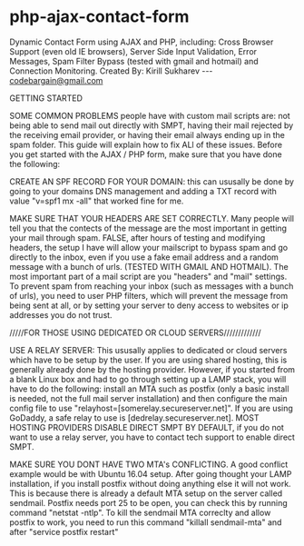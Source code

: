 # php-ajax-contact-form
Dynamic Contact Form using AJAX and PHP, including: Cross Browser Support (even old IE browsers), Server Side Input Validation, Error Messages, Spam Filter Bypass (tested with gmail and hotmail) and Connection Monitoring.
Created By: Kirill Sukharev --- codebargain@gmail.com

GETTING STARTED

SOME COMMON PROBLEMS people have with custom mail scripts are: not being able to send mail out directly with SMPT, having their mail rejected by the receiving email provider, or having their email always ending up in the spam folder. This guide will explain how to fix ALl of these issues. Before you get started with the AJAX / PHP form, make sure that you have done the following:

CREATE AN SPF RECORD FOR YOUR DOMAIN: this can ususally be done by going to your domains DNS management and adding a TXT record with value "v=spf1 mx -all" that worked fine for me.

MAKE SURE THAT YOUR HEADERS ARE SET CORRECTLY. Many people will tell you that the contects of the message are the most important in getting your mail through spam. FALSE, after hours of testing and modifying headers, the setup I have will allow your mailscript to bypass spam and go directly to the inbox, even if you use a fake email address and a random message with a bunch of urls. (TESTED WITH GMAIL AND HOTMAIL). The most important part of a mail script are you "headers" and "mail" settings. To prevent spam from reaching your inbox (such as messages with a bunch of urls), you need to user PHP filters, which will prevent the message from being sent at all, or by setting your server to deny access to websites or ip addresses you do not trust.

/////FOR THOSE USING DEDICATED OR CLOUD SERVERS/////////////

USE A RELAY SERVER: This ususally applies to dedicated or cloud servers which have to be setup by the user. If you are using shared hosting, this is generally already done by the hosting provider. However, if you started from a blank Linux box and had to go through setting up a LAMP stack, you will have to do the following: install an MTA such as postfix (only a basic install is needed, not the full mail server installation) and then configure the main config file to use "relayhost=[somerelay.secureserver.net]". If you are using GoDaddy, a safe relay to use is [dedrelay.secureserver.net]. MOST HOSTING PROVIDERS DISABLE DIRECT SMPT BY DEFAULT, if you do not want to use a relay server, you have to contact tech support to enable direct SMPT.

MAKE SURE YOU DONT HAVE TWO MTA's CONFLICTING. A good conflict example would be with Ubuntu 16.04 setup. After going thought your LAMP installation, if you install postfix without doing anything else it will not work. This is because there is already a default MTA setup on the server called sendmail. Postfix needs port 25 to be open, you can check this by running command "netstat -ntlp". To kill the sendmail MTA correclty and allow postfix to work, you need to run this command "killall sendmail-mta" and after "service postfix restart"
